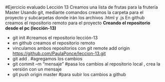 #Ejercicio evaluado Lección 13
Creamos una lista de frutas para la frutería Master
Usando git, mediante comandos creamos la carpeta para el proyecto y subcarpetas donde irán los archivos .html y .js
En github creamos el repositorio remoto para el proyecto
**Creando el repositorio desde el pc (lección-13)**
* git init #creamos el repositorio lección-13
* en github creamos el repositorio remoto
* vinculamos ambos repositorios con git remote add origin https://github.com/PaulaPonce/leccion-13.git
* git add . #agregamos los cambios
* git commit –m “mensaje” #pasa los cambios al repositorio local , crea la versión con un mensaje
* git push origin master #para subir los cambios a github
